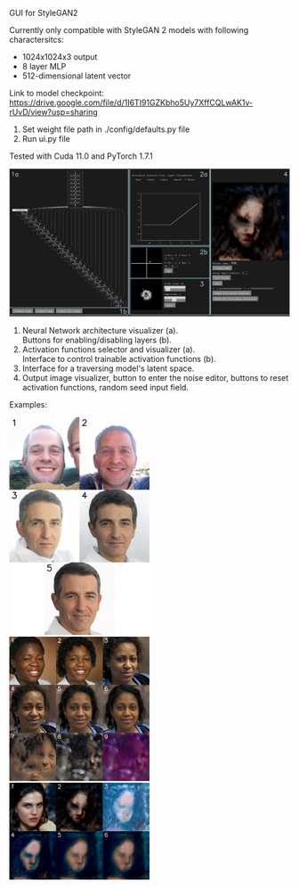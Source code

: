 GUI for StyleGAN2

Currently only compatible with StyleGAN 2 models with following charactersitcs:
- 1024x1024x3 output
- 8 layer MLP
- 512-dimensional latent vector 

Link to model checkpoint: https://drive.google.com/file/d/1I6TI91GZKbho5Uy7XffCQLwAK1v-rUvD/view?usp=sharing

1. Set weight file path in ./config/defaults.py file
2. Run ui.py file

Tested with Cuda 11.0 and PyTorch 1.7.1

![alt text](https://github.com/locsor/generativeControlUI/blob/master/images/17_1_line.png?raw=true)

1. Neural Network architecture visualizer (a).<br>Buttons for enabling/disabling layers (b).
2. Activation functions selector and visualizer (a).<br>Interface to control trainable activation functions (b).
3. Interface for a traversing model's latent space.
4. Output image visualizer, button to enter the noise editor, buttons to reset activation functions, random seed input field. 

Examples:

<img src="https://github.com/locsor/generativeControlUI/blob/master/images/out1.png" width="50%" height="50%">
<img src="https://github.com/locsor/generativeControlUI/blob/master/images/out3.png" width="50%" height="50%">
<img src="https://github.com/locsor/generativeControlUI/blob/master/images/out4.png" width="50%" height="50%">
